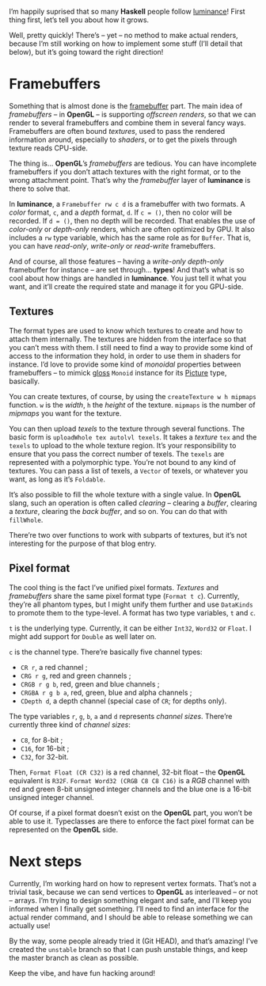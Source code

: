 I’m happily suprised that so many **Haskell** people follow
[luminance](https://github.com/phaazon/luminance)! First thing first, let’s tell
you about how it grows.

Well, pretty quickly! There’s – yet – no method to make actual renders, because
I’m still working on how to implement some stuff (I’ll detail that below), but
it’s going toward the right direction!

# Framebuffers

Something that is almost done is the
[framebuffer](https://www.opengl.org/wiki/Framebuffer_Object) part. The main
idea of *framebuffers* – in **OpenGL** – is supporting *offscreen renders*, so
that we can render to several framebuffers and combine them in several fancy
ways. Framebuffers are often bound *textures*, used to pass the rendered
information around, especially to *shaders*, or to get the pixels through
texture reads CPU-side.

The thing is… **OpenGL**’s *framebuffers* are tedious. You can have incomplete
framebuffers if you don’t attach textures with the right format, or to the wrong
attachment point. That’s why the *framebuffer* layer of **luminance** is there
to solve that.

In **luminance**, a `Framebuffer rw c d` is a framebuffer with two formats. A
*color* format, `c`, and a *depth* format, `d`. If `c = ()`, then no color will
be recorded. If `d = ()`, then no depth will be recorded. That enables the use
of *color-only* or *depth-only* renders, which are often optimized by GPU. It
also includes a `rw` type variable, which has the same role as for `Buffer`.
That is, you can have *read-only*, *write-only* or *read-write* framebuffers.

And of course, all those features – having a *write-only* *depth-only*
framebuffer for instance – are set through… **types**! And that’s what is so
cool about how things are handled in **luminance**. You just tell it what you
want, and it’ll create the required state and manage it for you GPU-side.

## Textures

The format types are used to know which textures to create and how to attach
them internally. The textures are hidden from the interface so that you can’t
mess with them. I still need to find a way to provide some kind of access to the
information they hold, in order to use them in shaders for instance. I’d love to
provide some kind of *monoidal* properties between framebuffers – to mimick
[gloss](https://hackage.haskell.org/package/gloss) `Monoid` instance for its
[Picture](https://hackage.haskell.org/package/gloss-1.9.2.1/docs/Graphics-Gloss-Data-Picture.html#t:Picture)
type, basically.

You can create textures, of course, by using the `createTexture w h mipmaps`
function.  `w` is the *width*, `h` the *height* of the texture. `mipmaps` is the
number of *mipmaps* you want for the texture.

You can then upload *texels* to the texture through several functions. The
basic form is `uploadWhole tex autolvl texels`. It takes a *texture* `tex` and
the `texels` to upload to the whole texture region. It’s your responsibility to
ensure that you pass the correct number of texels. The `texels` are represented
with a polymorphic type. You’re not bound to any kind of textures. You can pass
a list of texels, a `Vector` of texels, or whatever you want, as long as it’s
`Foldable`.

It’s also possible to fill the whole texture with a single value. In **OpenGL**
slang, such an operation is often called *clearing* – clearing a *buffer*,
clearing a *texture*, clearing the *back buffer*, and so on. You can do that
with `fillWhole`.

There’re two over functions to work with subparts of textures, but it’s not
interesting for the purpose of that blog entry.

## Pixel format

The cool thing is the fact I’ve unified pixel formats. *Textures* and
*framebuffers* share the same pixel format type (`Format t c`). Currently,
they’re all phantom types, but I might unify them further and use `DataKinds` to
promote them to the type-level. A format has two type variables, `t` and `c`.

`t` is the underlying type. Currently, it can be either `Int32`, `Word32` or
`Float`. I might add support for `Double` as well later on.

`c` is the channel type. There’re basically five channel types:

- `CR r`, a red channel ;
- `CRG r g`, red and green channels ;
- `CRGB r g b`, red, green and blue channels ;
- `CRGBA r g b a`, red, green, blue and alpha channels ;
- `CDepth d`, a depth channel (special case of `CR`; for depths only).

The type variables `r`, `g`, `b`, `a` and `d` represents *channel sizes*.
There’re currently three kind of *channel sizes*:

- `C8`, for 8-bit ;
- `C16`, for 16-bit ;
- `C32`, for 32-bit.

Then, `Format Float (CR C32)` is a red channel, 32-bit float – the **OpenGL**
equivalent is `R32F`. `Format Word32 (CRGB C8 C8 C16)` is a *RGB* channel with
red and green 8-bit unsigned integer channels and the blue one is a 16-bit
unsigned integer channel.

Of course, if a pixel format doesn’t exist on the **OpenGL** part, you won’t be
able to use it. Typeclasses are there to enforce the fact pixel format can be
represented on the **OpenGL** side.

# Next steps

Currently, I’m working hard on how to represent vertex formats. That’s not a
trivial task, because we can send vertices to **OpenGL** as
interleaved – or not – arrays. I’m trying to design something elegant and safe,
and I’ll keep you informed when I finally get something. I’ll need to find an
interface for the actual render command, and I should be able to release
something we can actually use!

By the way, some people already tried it (Git HEAD), and that’s amazing! I’ve
created the `unstable` branch so that I can push unstable things, and keep the
master branch as clean as possible.

Keep the vibe, and have fun hacking around!
